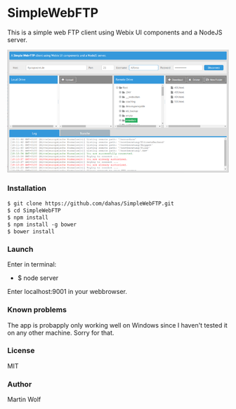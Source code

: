 SimpleWebFTP
================

This is a simple web FTP client using Webix UI components and a NodeJS server.

![Simple Web FTP](https://github.com/dahas/SimpleWebFTP/blob/assets/simplewebftp.png?raw=true)

### Installation

```
$ git clone https://github.com/dahas/SimpleWebFTP.git
$ cd SimpleWebFTP
$ npm install
$ npm install -g bower
$ bower install
```

### Launch

Enter in terminal:
- $ node server

Enter localhost:9001 in your webbrowser.

### Known problems

The app is probapply only working well on Windows since I haven't tested it on any other machine. Sorry for that.

### License

MIT

### Author

Martin Wolf
